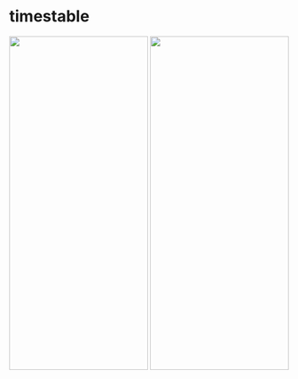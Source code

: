 # timestable  


<img src = "https://github.com/AbdurazzoqAbdugafforov/Timestable/assets/134942447/39f7475f-6c39-4565-8bbb-c7092cb82ed4" height = "600" width = "250">
<img src = "https://github.com/AbdurazzoqAbdugafforov/Timestable/assets/134942447/382a4596-bcae-4bc4-b90d-a3a58163720e" height  = "600" width = "250">
